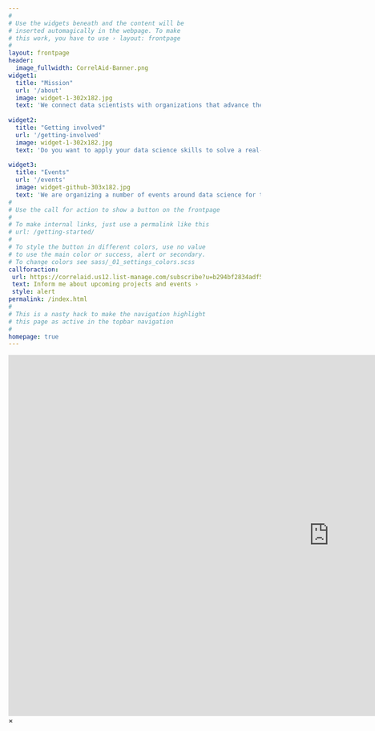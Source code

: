 ```yaml
---
#
# Use the widgets beneath and the content will be
# inserted automagically in the webpage. To make
# this work, you have to use › layout: frontpage
#
layout: frontpage
header:
  image_fullwidth: CorrelAid-Banner.png
widget1:
  title: "Mission"
  url: '/about'
  image: widget-1-302x182.jpg
  text: 'We connect data scientists with organizations that advance the social good.'
  
widget2:
  title: "Getting involved"
  url: '/getting-involved'
  image: widget-1-302x182.jpg
  text: 'Do you want to apply your data science skills to solve a real-world problem? Are you part of an NGO that wants to use data science to operate more efficiently and effectively? Then you are right here!'
  
widget3:
  title: "Events"
  url: '/events'
  image: widget-github-303x182.jpg
  text: 'We are organizing a number of events around data science for the social good.'
#
# Use the call for action to show a button on the frontpage
#
# To make internal links, just use a permalink like this
# url: /getting-started/
#
# To style the button in different colors, use no value
# to use the main color or success, alert or secondary.
# To change colors see sass/_01_settings_colors.scss
callforaction:
 url: https://correlaid.us12.list-manage.com/subscribe?u=b294bf2834adf5d89bdd2dd5a&id=915f3f3eff
 text: Inform me about upcoming projects and events ›
 style: alert
permalink: /index.html
#
# This is a nasty hack to make the navigation highlight
# this page as active in the topbar navigation
#
homepage: true
---
```


<div id="videoModal" class="reveal-modal large" data-reveal="">
  <div class="flex-video widescreen vimeo" style="display: block;">
    <iframe width="1280" height="720" src="https://www.youtube.com/embed/3b5zCFSmVvU" frameborder="0" allowfullscreen></iframe>
  </div>
  <a class="close-reveal-modal">&#215;</a>
</div>
